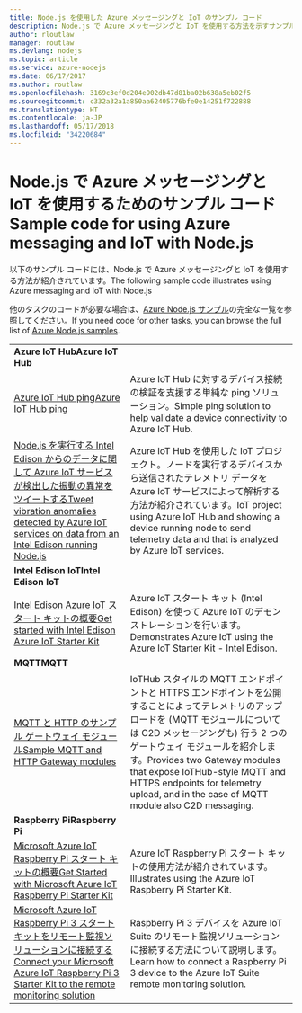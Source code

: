```yaml
---
title: Node.js を使用した Azure メッセージングと IoT のサンプル コード
description: Node.js で Azure メッセージングと IoT を使用する方法を示すサンプル コード
author: rloutlaw
manager: routlaw
ms.devlang: nodejs
ms.topic: article
ms.service: azure-nodejs
ms.date: 06/17/2017
ms.author: routlaw
ms.openlocfilehash: 3169c3ef0d204e902db47d81ba02b638a5eb02f5
ms.sourcegitcommit: c332a32a1a850aa62405776bfe0e14251f722888
ms.translationtype: HT
ms.contentlocale: ja-JP
ms.lasthandoff: 05/17/2018
ms.locfileid: "34220684"
---
```

# <a name="sample-code-for-using-azure-messaging-and-iot-with-nodejs"></a><span data-ttu-id="2424d-103">Node.js で Azure メッセージングと IoT を使用するためのサンプル コード</span><span class="sxs-lookup"><span data-stu-id="2424d-103">Sample code for using Azure messaging and IoT with Node.js</span></span>

<span data-ttu-id="2424d-104">以下のサンプル コードには、Node.js で Azure メッセージングと IoT を使用する方法が紹介されています。</span><span class="sxs-lookup"><span data-stu-id="2424d-104">The following sample code illustrates using Azure messaging and IoT with Node.js</span></span>

<span data-ttu-id="2424d-105">他のタスクのコードが必要な場合は、[Azure Node.js サンプル](https://azure.microsoft.com/resources/samples/?term=nodejs)の完全な一覧を参照してください。</span><span class="sxs-lookup"><span data-stu-id="2424d-105">If you need code for other tasks, you can browse the full list of [Azure Node.js samples](https://azure.microsoft.com/resources/samples/?term=nodejs).</span></span>

| | |
|---|---|
| <span data-ttu-id="2424d-106">**Azure IoT Hub**</span><span class="sxs-lookup"><span data-stu-id="2424d-106">**Azure IoT Hub**</span></span> ||
| [<span data-ttu-id="2424d-107">Azure IoT Hub ping</span><span class="sxs-lookup"><span data-stu-id="2424d-107">Azure IoT Hub ping</span></span>](https://github.com/Azure-Samples/iot-hub-node-ping) | <span data-ttu-id="2424d-108">Azure IoT Hub に対するデバイス接続の検証を支援する単純な ping ソリューション。</span><span class="sxs-lookup"><span data-stu-id="2424d-108">Simple ping solution to help validate a device connectivity to Azure IoT Hub.</span></span> |
| [<span data-ttu-id="2424d-109">Node.js を実行する Intel Edison からのデータに関して Azure IoT サービスが検出した振動の異常をツイートする</span><span class="sxs-lookup"><span data-stu-id="2424d-109">Tweet vibration anomalies detected by Azure IoT services on data from an Intel Edison running Node.js</span></span>](https://azure.microsoft.com/resources/samples/iot-hub-nodejs-intel-edison-vibration-anomaly-detection/) | <span data-ttu-id="2424d-110">Azure IoT Hub を使用した IoT プロジェクト。ノードを実行するデバイスから送信されたテレメトリ データを Azure IoT サービスによって解析する方法が紹介されています。</span><span class="sxs-lookup"><span data-stu-id="2424d-110">IoT project using Azure IoT Hub and showing a device running node to send telemetry data and that is analyzed by Azure IoT services.</span></span> |
| <span data-ttu-id="2424d-111">**Intel Edison IoT**</span><span class="sxs-lookup"><span data-stu-id="2424d-111">**Intel Edison IoT**</span></span> ||
| [<span data-ttu-id="2424d-112">Intel Edison Azure IoT スタート キットの概要</span><span class="sxs-lookup"><span data-stu-id="2424d-112">Get started with Intel Edison Azure IoT Starter Kit</span></span>](https://github.com/Azure-Samples/iot-hub-node-intel-edison-getstartedkit) | <span data-ttu-id="2424d-113">Azure IoT スタート キット (Intel Edison) を使って Azure IoT のデモンストレーションを行います。</span><span class="sxs-lookup"><span data-stu-id="2424d-113">Demonstrates Azure IoT using the Azure IoT Starter Kit - Intel Edison.</span></span> |
| <span data-ttu-id="2424d-114">**MQTT**</span><span class="sxs-lookup"><span data-stu-id="2424d-114">**MQTT**</span></span> ||
| [<span data-ttu-id="2424d-115">MQTT と HTTP のサンプル ゲートウェイ モジュール</span><span class="sxs-lookup"><span data-stu-id="2424d-115">Sample MQTT and HTTP Gateway modules</span></span>](https://github.com/Azure-Samples/iot-gateway-mqtt-http) | <span data-ttu-id="2424d-116">IoTHub スタイルの MQTT エンドポイントと HTTPS エンドポイントを公開することによってテレメトリのアップロードを (MQTT モジュールについては C2D メッセージングも) 行う 2 つのゲートウェイ モジュールを紹介します。</span><span class="sxs-lookup"><span data-stu-id="2424d-116">Provides two Gateway modules that expose IoTHub-style MQTT and HTTPS endpoints for telemetry upload, and in the case of MQTT module also C2D messaging.</span></span> |
| <span data-ttu-id="2424d-117">**Raspberry Pi**</span><span class="sxs-lookup"><span data-stu-id="2424d-117">**Raspberry Pi**</span></span> ||
| [<span data-ttu-id="2424d-118">Microsoft Azure IoT Raspberry Pi スタート キットの概要</span><span class="sxs-lookup"><span data-stu-id="2424d-118">Get Started with Microsoft Azure IoT Raspberry Pi Starter Kit</span></span>](https://github.com/Azure-Samples/iot-hub-node-raspberrypi-getting-started) | <span data-ttu-id="2424d-119">Azure IoT Raspberry Pi スタート キットの使用方法が紹介されています。</span><span class="sxs-lookup"><span data-stu-id="2424d-119">Illustrates using the Azure IoT Raspberry Pi Starter Kit.</span></span> |
| [<span data-ttu-id="2424d-120">Microsoft Azure IoT Raspberry Pi 3 スタート キットをリモート監視ソリューションに接続する</span><span class="sxs-lookup"><span data-stu-id="2424d-120">Connect your Microsoft Azure IoT Raspberry Pi 3 Starter Kit to the remote monitoring solution</span></span>](https://azure.microsoft.com/resources/samples/iot-remote-monitoring-node-raspberrypi-getstartedkit/) | <span data-ttu-id="2424d-121">Raspberry Pi 3 デバイスを Azure IoT Suite のリモート監視ソリューションに接続する方法について説明します。</span><span class="sxs-lookup"><span data-stu-id="2424d-121">Learn how to connect a Raspberry Pi 3 device to the Azure IoT Suite remote monitoring solution.</span></span> |
